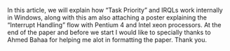 In this article, we will explain how “Task Priority” and IRQLs work internally in Windows, along with this am also attaching a poster
explaining the “Interrupt Handling” flow with Pentium 4 and Intel xeon processors. At the end of the paper and before we
start I would like to specially thanks to Ahmed Bahaa for helping me alot in formatting the paper. Thank you.
